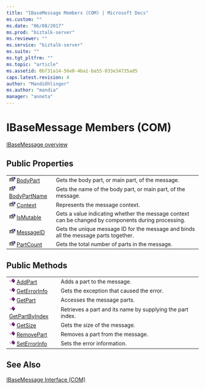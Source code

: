 ```yaml
---
title: "IBaseMessage Members (COM) | Microsoft Docs"
ms.custom: ""
ms.date: "06/08/2017"
ms.prod: "biztalk-server"
ms.reviewer: ""
ms.service: "biztalk-server"
ms.suite: ""
ms.tgt_pltfrm: ""
ms.topic: "article"
ms.assetid: 0bf31a14-56e0-4ba1-ba55-033e34735ad5
caps.latest.revision: 4
author: "MandiOhlinger"
ms.author: "mandia"
manager: "anneta"
---
```

# IBaseMessage Members (COM)
[IBaseMessage overview](../core/ibasemessage-interface-com.md)  
  
## Public Properties  
  
|||  
|-|-|  
|![](../core/media/pubproperty.gif "pubproperty") [BodyPart](../core/ibasemessage-bodypart-property-com.md)|Gets the body part, or main part, of the message.|  
|![](../core/media/pubproperty.gif "pubproperty") [BodyPartName](../core/ibasemessage-bodypartname-property-com.md)|Gets the name of the body part, or main part, of the message.|  
|![](../core/media/pubproperty.gif "pubproperty") [Context](../core/ibasemessage-context-property-com.md)|Represents the message context.|  
|![](../core/media/pubproperty.gif "pubproperty") [IsMutable](../core/ibasemessage-ismutable-property-com.md)|Gets a value indicating whether the message context can be changed by components during processing.|  
|![](../core/media/pubproperty.gif "pubproperty") [MessageID](../core/ibasemessage-messageid-property-com.md)|Gets the unique message ID for the message and binds all the message parts together.|  
|![](../core/media/pubproperty.gif "pubproperty") [PartCount](../core/ibasemessage-partcount-property-com.md)|Gets the total number of parts in the message.|  
  
## Public Methods  
  
|||  
|-|-|  
|![](../core/media/pubmethod.gif "pubmethod") [AddPart](../core/ibasemessage-addpart-method-com.md)|Adds a part to the message.|  
|![](../core/media/pubmethod.gif "pubmethod") [GetErrorInfo](../core/ibasemessage-geterrorinfo-method-com.md)|Gets the exception that caused the error.|  
|![](../core/media/pubmethod.gif "pubmethod") [GetPart](../core/ibasemessage-getpart-method-com.md)|Accesses the message parts.|  
|![](../core/media/pubmethod.gif "pubmethod") [GetPartByIndex](../core/ibasemessage-getpartbyindex-method-com.md)|Retrieves a part and its name by supplying the part index.|  
|![](../core/media/pubmethod.gif "pubmethod") [GetSize](../core/ibasemessage-getsize-method-com.md)|Gets the size of the message.|  
|![](../core/media/pubmethod.gif "pubmethod") [RemovePart](../core/ibasemessage-removepart-method-com.md)|Removes a part from the message.|  
|![](../core/media/pubmethod.gif "pubmethod") [SetErrorInfo](../core/ibasemessage-seterrorinfo-method-com.md)|Sets the error information.|  
  
## See Also  
 [IBaseMessage Interface (COM)](../core/ibasemessage-interface-com.md)